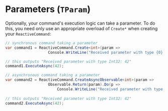 # Parameters (`TParam`)

Optionally, your command's execution logic can take a parameter. To do this, you need only use an appropriate overload of `Create*` when creating your `ReactiveCommand`:

```cs
// synchronous command taking a parameter
var command1 = ReactiveCommand.Create<int>(param => 
                   Console.WriteLine("Received parameter with type {0}: {1}.", param.GetType().Name, param);

// this outputs "Received parameter with type Int32: 42"
command1.ExecuteAsync(42);

// asynchronous command taking a parameter
var command2 = ReactiveCommand.CreateAsyncObservable<int>(param => 
                   Observable.Return(param).Do(p => 
                       Console.WriteLine("Received parameter with type {0}: {1}.", p.GetType().Name, p)));
                       
// this outputs "Received parameter with type Int32: 42"
command2.ExecuteAsync(42);
```
